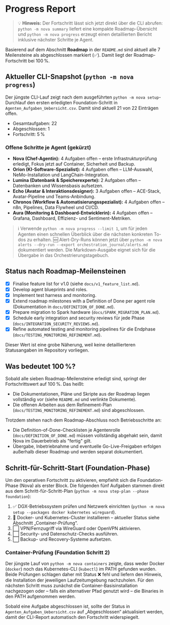 # Progress Report

> 💡 **Hinweis:** Der Fortschritt lässt sich jetzt direkt über die CLI abrufen: `python -m nova summary` liefert eine kompakte Roadmap-Übersicht und `python -m nova progress` erzeugt einen detaillierten Bericht inklusive nächster Schritte je Agent.

Basierend auf dem Abschnitt **Roadmap** in der `README.md` sind aktuell alle 7 Meilensteine als abgeschlossen markiert (✅). Damit liegt der Roadmap-Fortschritt bei 100 %.

## Aktueller CLI-Snapshot (`python -m nova progress`)

Der jüngste CLI-Lauf zeigt nach dem ausgeführten `python -m nova setup`-Durchlauf den ersten erledigten Foundation-Schritt in `Agenten_Aufgaben_Uebersicht.csv`. Damit sind aktuell 21 von 22 Einträgen offen.

- Gesamtaufgaben: 22
- Abgeschlossen: 1
- Fortschritt: 5 %

### Offene Schritte je Agent (gekürzt)

- **Nova (Chef-Agentin):** 4 Aufgaben offen – erste Infrastrukturprüfung erledigt, Fokus jetzt auf Container, Sicherheit und Backup.
- **Orion (KI-Software-Spezialist):** 4 Aufgaben offen – LLM-Auswahl, NeMo-Installation und LangChain-Integration.
- **Lumina (Datenbank & Speicherexperte):** 2 Aufgaben offen – Datenbanken und Wissensbasis aufsetzen.
- **Echo (Avatar & Interaktionsdesigner):** 3 Aufgaben offen – ACE-Stack, Avatar-Pipeline und Teams-Anbindung.
- **Chronos (Workflow & Automatisierungsspezialist):** 4 Aufgaben offen – n8n, Pipelines, Data Flywheel und CI/CD.
- **Aura (Monitoring & Dashboard-Entwicklerin):** 4 Aufgaben offen – Grafana, Dashboard, Effizienz- und Sentiment-Metriken.

> ℹ️ Verwende `python -m nova progress --limit 1`, um für jeden Agenten einen schnellen Überblick über die nächsten konkreten To-dos zu erhalten.
> 🆕 Alert-Dry-Runs können jetzt über `python -m nova alerts --dry-run --export orchestration_journal/alerts.md` dokumentiert werden. Die Markdown-Ausgabe eignet sich für die Übergabe in das Orchestrierungstagebuch.

## Status nach Roadmap-Meilensteinen

- [x] Finalise feature list for v1.0 (siehe `docs/v1_feature_list.md`).
- [x] Develop agent blueprints and roles.
- [x] Implement test harness and monitoring.
- [x] Extend roadmap milestones with a Definition of Done per agent role (Dokumentation in `docs/DEFINITION_OF_DONE.md`).
- [x] Prepare migration to Spark hardware (`docs/SPARK_MIGRATION_PLAN.md`).
- [x] Schedule early integration and security reviews für jede Phase (`docs/INTEGRATION_SECURITY_REVIEWS.md`).
- [x] Refine automated testing and monitoring pipelines für die Endphase (`docs/TESTING_MONITORING_REFINEMENT.md`).

Dieser Wert ist eine grobe Näherung, weil keine detaillierteren Statusangaben im Repository vorliegen.

## Was bedeutet 100 %?

Sobald alle sieben Roadmap-Meilensteine erledigt sind, springt der Fortschrittswert auf 100 %. Das heißt:

- Die Dokumentationen, Pläne und Skripte aus der Roadmap liegen vollständig vor (siehe `README.md` und verlinkte Dokumente).
- Die offenen Arbeiten aus dem Refinement-Plan (`docs/TESTING_MONITORING_REFINEMENT.md`) sind abgeschlossen.

Trotzdem stehen nach dem Roadmap-Abschluss noch Betriebsschritte an:

- Die Definition-of-Done-Checklisten je Agentenrolle (`docs/DEFINITION_OF_DONE.md`) müssen vollständig abgehakt sein, damit Nova im Dauerbetrieb als "fertig" gilt.
- Übergabe, Inbetriebnahme und eventuelle Go-Live-Freigaben erfolgen außerhalb dieser Roadmap und werden separat dokumentiert.

## Schritt-für-Schritt-Start (Foundation-Phase)

Um den operativen Fortschritt zu aktivieren, empfiehlt sich die Foundation-Phase (Nova) als erster Block. Die folgenden fünf Aufgaben stammen direkt aus dem Schritt-für-Schritt-Plan (`python -m nova step-plan --phase foundation`):

1. ✅ DGX-Betriebssystem prüfen und Netzwerk einrichten (`python -m nova setup --packages docker kubernetes wireguard`).
2. 🔄 Docker- und Kubernetes-Cluster installieren – aktueller Status siehe Abschnitt „Container-Prüfung“.
3. ⬜ VPN/Fernzugriff via WireGuard oder OpenVPN aktivieren.
4. ⬜ Security- und Datenschutz-Checks ausführen.
5. ⬜ Backup- und Recovery-Systeme aufsetzen.

### Container-Prüfung (Foundation Schritt 2)

Der jüngste Lauf von `python -m nova containers` zeigte, dass weder Docker (`docker`) noch das Kubernetes-CLI (`kubectl`) im PATH gefunden wurden. Beide Prüfungen schlagen daher mit Status ❌ fehl und liefern den Hinweis, die Installation der jeweiligen Laufzeitumgebung nachzuholen. Für den nächsten Schritt muss zunächst die Container-Basisinstallation nachgezogen oder – falls ein alternativer Pfad genutzt wird – die Binaries in den PATH aufgenommen werden.

Sobald eine Aufgabe abgeschlossen ist, sollte der Status in `Agenten_Aufgaben_Uebersicht.csv` auf „Abgeschlossen“ aktualisiert werden, damit der CLI-Report automatisch den Fortschritt widerspiegelt.
